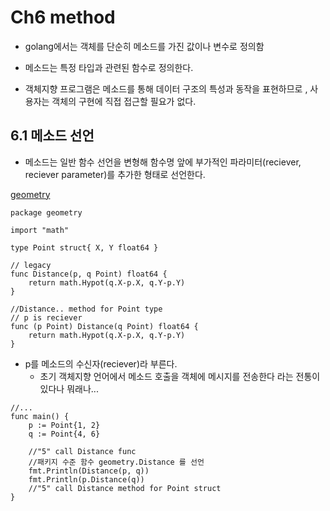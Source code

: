 # Ch6 method
* golang에서는 객체를 단순히 메소드를 가진 값이나 변수로 정의함
* 메소드는 특정 타입과 관련된 함수로 정의한다. 

* 객체지향 프로그램은 메소드를 통해 데이터 구조의 특성과 동작을 표현하므로 , 사용자는 객체의 구현에 직접 접근할 필요가 없다. 

## 6.1 메소드 선언
* 메소드는 일반 함수 선언을 변형해 함수명 앞에 부가적인 파라미터(reciever, reciever parameter)를 추가한 형태로 선언한다. 

[geometry](./geometry/geometry.go)
```
package geometry

import "math"

type Point struct{ X, Y float64 }

// legacy
func Distance(p, q Point) float64 {
	return math.Hypot(q.X-p.X, q.Y-p.Y)
}

//Distance.. method for Point type
// p is reciever
func (p Point) Distance(q Point) float64 {
	return math.Hypot(q.X-p.X, q.Y-p.Y)
}
```

* p를 메소드의 수신자(reciever)라 부른다. 
  * 초기 객체지향 언어에서 메소드 호출을 객체에 메시지를 전송한다 라는 전통이 있다나 뭐래나...

```
//...
func main() {
	p := Point{1, 2}
	q := Point{4, 6}

    //"5" call Distance func
    //패키지 수준 함수 geometry.Distance 를 선언
	fmt.Println(Distance(p, q)) 
	fmt.Println(p.Distance(q))  
    //"5" call Distance method for Point struct
}
```

